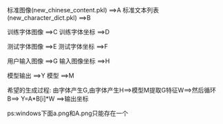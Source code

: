标准图像(new_chinese_content.pkl)       ==>A
标准文本列表(new_character_dict.pkl)     ==>B

训练字体图像                             ==>C
训练字体坐标                             ==>D

测试字体图像                             ==>E
测试字体坐标                             ==>F

用户输入图像                             ==>G
输入图像坐标                             ==>H

模型输出                                ==>Y
模型                                   ==>M

希望的生成过程:
由字体产生G,由字体产生H==>模型M提取G特征W==>然后循环B==> Y=A*B[i]*W ==>输出坐标

ps:windows下面a.png和A.png只能存在一个

